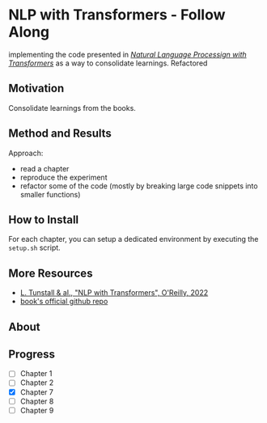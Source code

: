 # NLP with Transformers - Follow Along
implementing the code presented in [*Natural Language Processign with Transformers*](https://learning.oreilly.com/library/view/natural-language-processing/9781098103231/) as a way to consolidate learnings.
Refactored
## Motivation
Consolidate learnings from the books.
## Method and Results
Approach:
* read a chapter
* reproduce the experiment
* refactor some of the code (mostly by breaking large code snippets into smaller functions)

## How to Install
For each chapter, you can setup a dedicated environment by executing the `setup.sh` script.

## More Resources
* [L. Tunstall & al., "NLP with Transformers", O'Reilly, 2022](https://learning.oreilly.com/library/view/natural-language-processing/9781098103231/)
* [book's official github repo](https://github.com/nlp-with-transformers)
## About

## Progress
- [ ] Chapter 1
- [ ] Chapter 2
- [x] Chapter 7
- [ ] Chapter 8
- [ ] Chapter 9